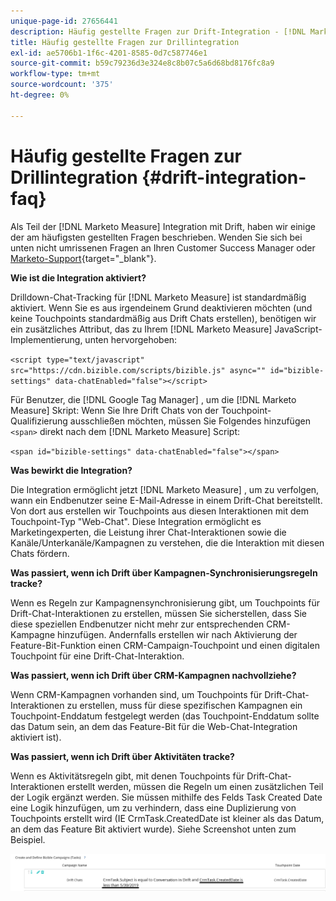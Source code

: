 ```yaml
---
unique-page-id: 27656441
description: Häufig gestellte Fragen zur Drift-Integration - [!DNL Marketo Measure] - Produktdokumentation
title: Häufig gestellte Fragen zur Drillintegration
exl-id: ae5706b1-1f6c-4201-8585-0d7c587746e1
source-git-commit: b59c79236d3e324e8c8b07c5a6d68bd8176fc8a9
workflow-type: tm+mt
source-wordcount: '375'
ht-degree: 0%

---
```


# Häufig gestellte Fragen zur Drillintegration {#drift-integration-faq}

Als Teil der [!DNL Marketo Measure] Integration mit Drift, haben wir einige der am häufigsten gestellten Fragen beschrieben. Wenden Sie sich bei unten nicht umrissenen Fragen an Ihren Customer Success Manager oder [Marketo-Support](https://nation.marketo.com/t5/support/ct-p/Support){target=&quot;_blank&quot;}.

**Wie ist die Integration aktiviert?**

Drilldown-Chat-Tracking für [!DNL Marketo Measure] ist standardmäßig aktiviert. Wenn Sie es aus irgendeinem Grund deaktivieren möchten (und keine Touchpoints standardmäßig aus Drift Chats erstellen), benötigen wir ein zusätzliches Attribut, das zu Ihrem [!DNL Marketo Measure] JavaScript-Implementierung, unten hervorgehoben:

`<script type="text/javascript" src="https://cdn.bizible.com/scripts/bizible.js" async="" id="bizible-settings" data-chatEnabled="false"></script>`

Für Benutzer, die [!DNL Google Tag Manager] , um die [!DNL Marketo Measure] Skript: Wenn Sie Ihre Drift Chats von der Touchpoint-Qualifizierung ausschließen möchten, müssen Sie Folgendes hinzufügen `<span>` direkt nach dem [!DNL Marketo Measure] Script:

`<span id="bizible-settings" data-chatEnabled="false"></span>`

**Was bewirkt die Integration?**

Die Integration ermöglicht jetzt [!DNL Marketo Measure] , um zu verfolgen, wann ein Endbenutzer seine E-Mail-Adresse in einem Drift-Chat bereitstellt. Von dort aus erstellen wir Touchpoints aus diesen Interaktionen mit dem Touchpoint-Typ &quot;Web-Chat&quot;. Diese Integration ermöglicht es Marketingexperten, die Leistung ihrer Chat-Interaktionen sowie die Kanäle/Unterkanäle/Kampagnen zu verstehen, die die Interaktion mit diesen Chats fördern.

**Was passiert, wenn ich Drift über Kampagnen-Synchronisierungsregeln tracke?**

Wenn es Regeln zur Kampagnensynchronisierung gibt, um Touchpoints für Drift-Chat-Interaktionen zu erstellen, müssen Sie sicherstellen, dass Sie diese speziellen Endbenutzer nicht mehr zur entsprechenden CRM-Kampagne hinzufügen. Andernfalls erstellen wir nach Aktivierung der Feature-Bit-Funktion einen CRM-Campaign-Touchpoint und einen digitalen Touchpoint für eine Drift-Chat-Interaktion.

**Was passiert, wenn ich Drift über CRM-Kampagnen nachvollziehe?**

Wenn CRM-Kampagnen vorhanden sind, um Touchpoints für Drift-Chat-Interaktionen zu erstellen, muss für diese spezifischen Kampagnen ein Touchpoint-Enddatum festgelegt werden (das Touchpoint-Enddatum sollte das Datum sein, an dem das Feature-Bit für die Web-Chat-Integration aktiviert ist).

**Was passiert, wenn ich Drift über Aktivitäten tracke?**

Wenn es Aktivitätsregeln gibt, mit denen Touchpoints für Drift-Chat-Interaktionen erstellt werden, müssen die Regeln um einen zusätzlichen Teil der Logik ergänzt werden. Sie müssen mithilfe des Felds Task Created Date eine Logik hinzufügen, um zu verhindern, dass eine Duplizierung von Touchpoints erstellt wird (IE CrmTask.CreatedDate ist kleiner als das Datum, an dem das Feature Bit aktiviert wurde). Siehe Screenshot unten zum Beispiel.

![](assets/activity-rule-drift.png)
